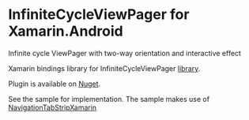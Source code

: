 # InfiniteCycleViewPager for Xamarin.Android

Infinite cycle ViewPager with two-way orientation and interactive effect

Xamarin bindings library for InfiniteCycleViewPager [library](https://github.com/DevLight-Mobile-Agency/InfiniteCycleViewPager).

Plugin is available on [Nuget](https://www.nuget.org/packages/Xam.Plugins.Android.InfiniteCycleViewPager/).

See the sample for implementation.
The sample makes use of [NavigationTabStripXamarin](https://github.com/martijn00/NavigationTabStripXamarin)
